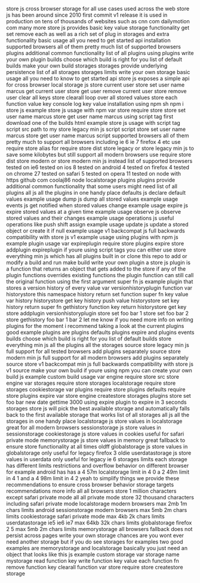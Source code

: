 store js cross browser storage for all use cases used across the web store js has been around since 2010 first commit v1 release it is used in production on tens of thousands of websites such as cnn com dailymotion com many more store js provides basic key value storage functionality get set remove each as well as a rich set of plug in storages and extra functionality basic usage all you need to get started api installation supported browsers all of them pretty much list of supported browsers plugins additional common functionality list of all plugins using plugins write your own plugin builds choose which build is right for you list of default builds make your own build storages storages provide underlying persistence list of all storages storages limits write your own storage basic usage all you need to know to get started api store js exposes a simple api for cross browser local storage js store current user store set user name marcus get current user store get user remove current user store remove user clear all keys store clearall loop over all stored values store each function value key console log key value installation using npm sh npm i store js example store js usage with npm var store require store store set user name marcus store get user name marcus using script tag first download one of the builds html example store js usage with script tag script src path to my store legacy min js script script store set user name marcus store get user name marcus script supported browsers all of them pretty much to support all browsers including ie 6 ie 7 firefox 4 etc use require store alias for require store dist store legacy or store legacy min js to save some kilobytes but still support all modern browsers use require store dist store modern or store modern min js instead list of supported browsers tested on ie6 tested on ios 8 tested on android 4 tested on firefox 4 tested on chrome 27 tested on safari 5 tested on opera 11 tested on node with https github com coolaj86 node localstorage plugins plugins provide additional common functionality that some users might need list of all plugins all js all the plugins in one handy place defaults js declare default values example usage dump js dump all stored values example usage events js get notified when stored values change example usage expire js expire stored values at a given time example usage observe js observe stored values and their changes example usage operations js useful operations like push shift assign example usage update js update a stored object or create it if null example usage v1 backcompat js full backwards compatibility with store js v1 example usage using plugins with npm js example plugin usage var expireplugin require store plugins expire store addplugin expireplugin if youre using script tags you can either use store everything min js which has all plugins built in or clone this repo to add or modify a build and run make build write your own plugin a store js plugin is a function that returns an object that gets added to the store if any of the plugin functions overrides existing functions the plugin function can still call the original function using the first argument super fn js example plugin that stores a version history of every value var versionhistoryplugin function var historystore this namespace history return set function super fn key value var history historystore get key history push value historystore set key history return super fn gethistory function key return historystore get key store addplugin versionhistoryplugin store set foo bar 1 store set foo bar 2 store gethistory foo bar 1 bar 2 let me know if you need more info on writing plugins for the moment i recommend taking a look at the current plugins good example plugins are plugins defaults plugins expire and plugins events builds choose which build is right for you list of default builds store everything min js all the plugins all the storages source store legacy min js full support for all tested browsers add plugins separately source store modern min js full support for all modern browsers add plugins separately source store v1 backcompat min js full backwards compatibility with store js v1 source make your own build if youre using npm you can create your own build js example custom build usage var engine require store src store engine var storages require store storages localstorage require store storages cookiestorage var plugins require store plugins defaults require store plugins expire var store engine createstore storages plugins store set foo bar new date gettime 3000 using expire plugin to expire in 3 seconds storages store js will pick the best available storage and automatically falls back to the first available storage that works list of all storages all js all the storages in one handy place localstorage js store values in localstorage great for all modern browsers sessionstorage js store values in sessionstorage cookiestorage js store values in cookies useful for safari private mode memorystorage js store values in memory great fallback to ensure store functionality at all times oldff globalstorage js store values in globalstorage only useful for legacy firefox 3 oldie userdatastorage js store values in userdata only useful for legacy ie 6 storages limits each storage has different limits restrictions and overflow behavior on different browser for example android has has a 4 57m localstorage limit in 4 0 a 2 49m limit in 4 1 and a 4 98m limit in 4 2 yeah to simplify things we provide these recommendations to ensure cross browser behavior storage targets recommendations more info all all browsers store 1 million characters except safari private mode all all private mode store 32 thousand characters including safari private mode localstorage modern browsers max 2mb 1m chars limits android sessionstorage modern browsers max 5mb 2m chars limits cookiestorage safari private mode max 4kb 2k chars limits userdatastorage ie5 ie6 ie7 max 64kb 32k chars limits globalstorage firefox 2 5 max 5mb 2m chars limits memorystorage all browsers fallback does not persist across pages write your own storage chances are you wont ever need another storage but if you do see storages for examples two good examples are memorystorage and localstorage basically you just need an object that looks like this js example custom storage var storage name mystorage read function key write function key value each function fn remove function key clearall function var store require store createstore storage